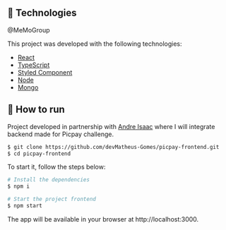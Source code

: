## 🧪 Technologies
@MeMoGroup

This project was developed with the following technologies:

- [React](https://reactjs.org)
- [TypeScript](https://www.typescriptlang.org/)
- [Styled Component](https://styled-components.com/)
- [Node](https://nodejs.org/en/about/)
- [Mongo](https://www.mongodb.com/try)

## 🚀 How to run

Project developed in partnership with [Andre Isaac](https://github.com/devAndre-Isaac) where I will integrate backend made for Picpay challenge.

```bash
$ git clone https://github.com/devMatheus-Gomes/picpay-frontend.git
$ cd picpay-frontend
```

To start it, follow the steps below:
```bash
# Install the dependencies
$ npm i

# Start the project frontend
$ npm start

```
The app will be available in your browser at http://localhost:3000.


